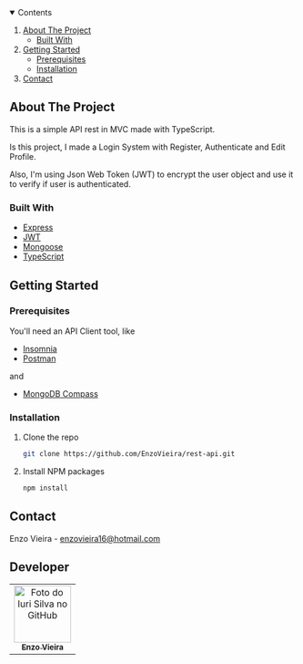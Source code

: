 <!-- TABLE OF CONTENTS -->
<details open="open">
  <summary>Contents</summary>
  <ol>
    <li>
      <a href="#about-the-project">About The Project</a>
      <ul>
        <li><a href="#built-with">Built With</a></li>
      </ul>
    </li>
    <li>
      <a href="#getting-started">Getting Started</a>
      <ul>
        <li><a href="#prerequisites">Prerequisites</a></li>
        <li><a href="#installation">Installation</a></li>
      </ul>
    </li>
    <li><a href="#contact">Contact</a>
  </ol>
</details>

<!-- ABOUT THE PROJECT -->

## About The Project

This is a simple API rest in MVC made with TypeScript.

Is this project, I made a Login System with Register, Authenticate and Edit Profile.

Also, I'm using Json Web Token (JWT) to encrypt the user object and use it to verify if user is authenticated.

### Built With

- [Express](https://expressjs.com/pt-br/)
- [JWT](https://jwt.io/)
- [Mongoose](https://mongoosejs.com/)
- [TypeScript](https://www.typescriptlang.org/)

<!-- GETTING STARTED -->

## Getting Started

### Prerequisites

You'll need an API Client tool, like

- [Insomnia](https://insomnia.rest/download)
- [Postman](https://www.postman.com/)

and

- [MongoDB Compass](https://www.mongodb.com/try/download/compass)

### Installation

1. Clone the repo
   ```sh
   git clone https://github.com/EnzoVieira/rest-api.git
   ```
2. Install NPM packages
   ```sh
   npm install
   ```

<!-- CONTACT -->

## Contact

Enzo Vieira - enzovieira16@hotmail.com

## Developer

<table>
  <tr>
    <td align="center">
      <a href="#">
        <img src="https://avatars.githubusercontent.com/u/73349819?s=400&u=6771f0014f325a191d9794bb7764d4bc7b4e94dd&v=4" width="100px;" alt="Foto do Iuri Silva no GitHub"/><br>
        <sub>
          <b>Enzo Vieira</b>
        </sub>
      </a>
    </td>
  </tr>
</table>
